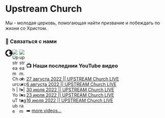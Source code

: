 # Upstream Church

Мы - молодая церковь, помогающая найти призвание и побеждать по жизни со Христом.

### 👥 Связаться с нами

[<img align="left" alt="upstream.life" width="22px" src="https://raw.githubusercontent.com/iconic/open-iconic/master/svg/globe.svg" />][website]
[<img align="left" alt="UpstreamChurch | YouTube" width="22px" src="https://cdn.jsdelivr.net/npm/simple-icons@v3/icons/youtube.svg" />][youtube]
[<img align="left" alt="upstream.church | Instagram" width="22px" src="https://cdn.jsdelivr.net/npm/simple-icons@v3/icons/instagram.svg" />][instagram]

<br />

### 📺 Наши последнии YouTube видео
<!-- YOUTUBE:START -->
- [27 августа 2022 || UPSTREAM Church LIVE](https://www.youtube.com/watch?v=jNgV-4pzYs4)
- [6 августа 2022 || UPSTREAM Church LIVE](https://www.youtube.com/watch?v=eTVf0mAbDY0)
- [30 июля 2022 || UPSTREAM Church LIVE](https://www.youtube.com/watch?v=JL0x9uoo0rg)
- [23 июля 2022 || UPSTREAM Church LIVE](https://www.youtube.com/watch?v=kLknTnlRRd4)
- [16 июля 2022 || UPSTREAM Church LIVE](https://www.youtube.com/watch?v=Wwvf5661HKs)
<!-- YOUTUBE:END -->

➡️ [more videos...](https://youtube.com/UpstreamChurch)

[website]: https://upstream.life/
[youtube]: https://youtube.com/UpstreamChurch
[instagram]: https://www.instagram.com/upstream.church
